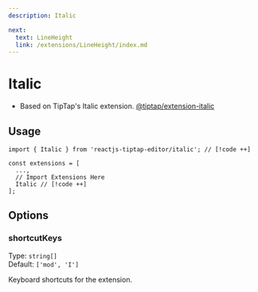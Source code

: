 ```yaml
---
description: Italic

next:
  text: LineHeight
  link: /extensions/LineHeight/index.md
---
```


# Italic

- Based on TipTap's Italic extension. [@tiptap/extension-italic](https://tiptap.dev/docs/editor/extensions/marks/italic)

## Usage

```tsx
import { Italic } from 'reactjs-tiptap-editor/italic'; // [!code ++]

const extensions = [
  ...,
  // Import Extensions Here
  Italic // [!code ++]
];
```

## Options

### shortcutKeys

Type: `string[]`\
Default: `['mod', 'I']`

Keyboard shortcuts for the extension.
